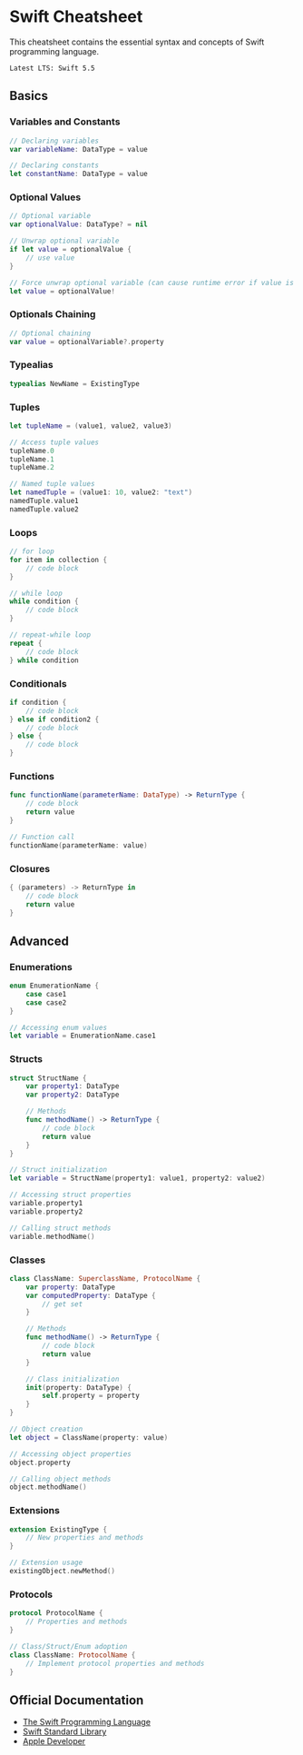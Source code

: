 # Swift Cheatsheet

This cheatsheet contains the essential syntax and concepts of Swift programming language.

`Latest LTS: Swift 5.5`

## Basics

### Variables and Constants

```swift
// Declaring variables
var variableName: DataType = value

// Declaring constants
let constantName: DataType = value
```

### Optional Values

```swift
// Optional variable
var optionalValue: DataType? = nil

// Unwrap optional variable
if let value = optionalValue {
    // use value
}

// Force unwrap optional variable (can cause runtime error if value is nil)
let value = optionalValue!
```

### Optionals Chaining

```swift
// Optional chaining
var value = optionalVariable?.property
```

### Typealias

```swift
typealias NewName = ExistingType
```

### Tuples

```swift
let tupleName = (value1, value2, value3)

// Access tuple values
tupleName.0
tupleName.1
tupleName.2

// Named tuple values
let namedTuple = (value1: 10, value2: "text")
namedTuple.value1
namedTuple.value2
```

### Loops

```swift
// for loop
for item in collection {
    // code block
}

// while loop
while condition {
    // code block
}

// repeat-while loop
repeat {
    // code block
} while condition
```

### Conditionals

```swift
if condition {
    // code block
} else if condition2 {
    // code block
} else {
    // code block
}
```

### Functions

```swift
func functionName(parameterName: DataType) -> ReturnType {
    // code block
    return value
}

// Function call
functionName(parameterName: value)
```

### Closures

```swift
{ (parameters) -> ReturnType in
    // code block
    return value
}
```

## Advanced

### Enumerations

```swift
enum EnumerationName {
    case case1
    case case2
}

// Accessing enum values
let variable = EnumerationName.case1
```

### Structs

```swift
struct StructName {
    var property1: DataType
    var property2: DataType

    // Methods
    func methodName() -> ReturnType {
        // code block
        return value
    }
}

// Struct initialization
let variable = StructName(property1: value1, property2: value2)

// Accessing struct properties
variable.property1
variable.property2

// Calling struct methods
variable.methodName()
```

### Classes

```swift
class ClassName: SuperclassName, ProtocolName {
    var property: DataType
    var computedProperty: DataType {
        // get set
    }

    // Methods
    func methodName() -> ReturnType {
        // code block
        return value
    }

    // Class initialization
    init(property: DataType) {
        self.property = property
    }
}

// Object creation
let object = ClassName(property: value)

// Accessing object properties
object.property

// Calling object methods
object.methodName()
```

### Extensions

```swift
extension ExistingType {
    // New properties and methods
}

// Extension usage
existingObject.newMethod()
```

### Protocols

```swift
protocol ProtocolName {
    // Properties and methods
}

// Class/Struct/Enum adoption
class ClassName: ProtocolName {
    // Implement protocol properties and methods
}
```

## Official Documentation

- [The Swift Programming Language](https://docs.swift.org/swift-book/)
- [Swift Standard Library](https://developer.apple.com/documentation/swift)
- [Apple Developer](https://developer.apple.com/documentation/)

